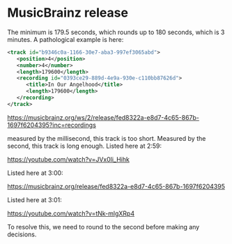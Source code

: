 # MusicBrainz release

The minimum is 179.5 seconds, which rounds up to 180 seconds, which is 3
minutes. A pathological example is here:

~~~xml
<track id="b9346c0a-1166-30e7-aba3-997ef3065abd">
   <position>4</position>
   <number>4</number>
   <length>179600</length>
   <recording id="0393ce29-889d-4e9a-930e-c110bb87626d">
      <title>In Our Angelhood</title>
      <length>179600</length>
   </recording>
</track>
~~~

<https://musicbrainz.org/ws/2/release/fed8322a-e8d7-4c65-867b-1697f6204395?inc=recordings>

measured by the millisecond, this track is too short. Measured by the second,
this track is long enough. Listed here at 2:59:

<https://youtube.com/watch?v=JVx0li_Hihk>

Listed here at 3:00:

<https://musicbrainz.org/release/fed8322a-e8d7-4c65-867b-1697f6204395>

Listed here at 3:01:

<https://youtube.com/watch?v=tNk-mlgXRp4>

To resolve this, we need to round to the second before making any decisions.
